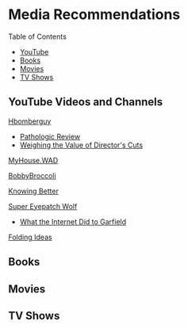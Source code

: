 # Media Recommendations

Table of Contents
- [YouTube](#youtube-videos-and-channels)
- [Books](#books)
- [Movies](#movies)
- [TV Shows](#tv-shows)

## YouTube Videos and Channels

[Hbomberguy](https://www.youtube.com/c/hbomberguy)
- [Pathologic Review](https://youtu.be/JsNm2YLrk30?si=p6heFHs5VRlZMeb1)
- [Weighing the Value of Director's Cuts](https://youtu.be/D6OT77T7YlE?si=G1CWLzrNaZ4zf6Gc)

[MyHouse.WAD](https://youtu.be/5wAo54DHDY0?si=pVkG6Xhs-dJ4RkpL)

[BobbyBroccoli](https://youtube.com/@BobbyBroccoli)

[Knowing Better](https://youtube.com/@KnowingBetter)

[Super Eyepatch Wolf]()
- [What the Internet Did to Garfield](https://www.youtube.com/watch?v=O2C5R3FOWdE)

[Folding Ideas](https://youtube.com/@FoldingIdeas) 

## Books

## Movies

## TV Shows
